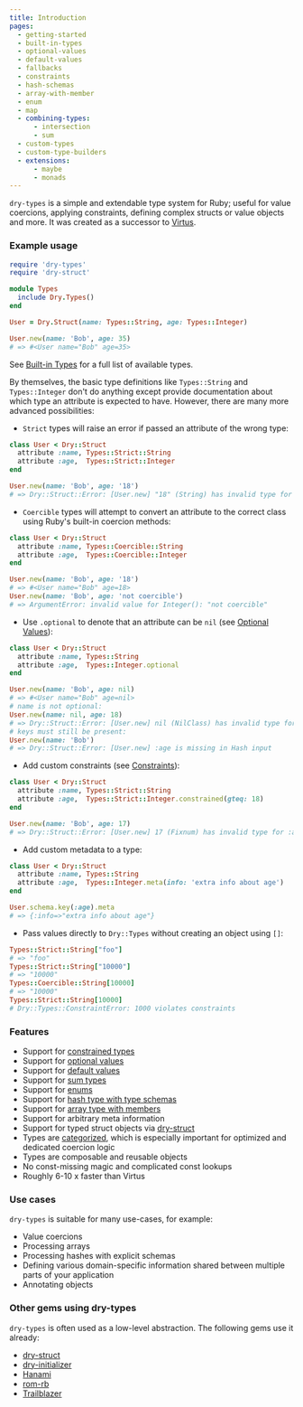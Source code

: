 ```yaml
---
title: Introduction
pages:
  - getting-started
  - built-in-types
  - optional-values
  - default-values
  - fallbacks
  - constraints
  - hash-schemas
  - array-with-member
  - enum
  - map
  - combining-types:
      - intersection
      - sum
  - custom-types
  - custom-type-builders
  - extensions:
      - maybe
      - monads
---
```


`dry-types` is a simple and extendable type system for Ruby; useful for value coercions, applying constraints, defining complex structs or value objects and more. It was created as a successor to [Virtus](https://github.com/solnic/virtus).

### Example usage

```ruby
require 'dry-types'
require 'dry-struct'

module Types
  include Dry.Types()
end

User = Dry.Struct(name: Types::String, age: Types::Integer)

User.new(name: 'Bob', age: 35)
# => #<User name="Bob" age=35>
```

See [Built-in Types](//page/built-in-types) for a full list of available types.

By themselves, the basic type definitions like `Types::String` and `Types::Integer` don't do anything except provide documentation about which type an attribute is expected to have. However, there are many more advanced possibilities:

- `Strict` types will raise an error if passed an attribute of the wrong type:

```ruby
class User < Dry::Struct
  attribute :name, Types::Strict::String
  attribute :age,  Types::Strict::Integer
end

User.new(name: 'Bob', age: '18')
# => Dry::Struct::Error: [User.new] "18" (String) has invalid type for :age
```

- `Coercible` types will attempt to convert an attribute to the correct class
  using Ruby's built-in coercion methods:

```ruby
class User < Dry::Struct
  attribute :name, Types::Coercible::String
  attribute :age,  Types::Coercible::Integer
end

User.new(name: 'Bob', age: '18')
# => #<User name="Bob" age=18>
User.new(name: 'Bob', age: 'not coercible')
# => ArgumentError: invalid value for Integer(): "not coercible"
```

- Use `.optional` to denote that an attribute can be `nil` (see [Optional Values](//page/optional-values)):

```ruby
class User < Dry::Struct
  attribute :name, Types::String
  attribute :age,  Types::Integer.optional
end

User.new(name: 'Bob', age: nil)
# => #<User name="Bob" age=nil>
# name is not optional:
User.new(name: nil, age: 18)
# => Dry::Struct::Error: [User.new] nil (NilClass) has invalid type for :name
# keys must still be present:
User.new(name: 'Bob')
# => Dry::Struct::Error: [User.new] :age is missing in Hash input
```

- Add custom constraints (see [Constraints](//page/constraints)):

```ruby
class User < Dry::Struct
  attribute :name, Types::Strict::String
  attribute :age,  Types::Strict::Integer.constrained(gteq: 18)
end

User.new(name: 'Bob', age: 17)
# => Dry::Struct::Error: [User.new] 17 (Fixnum) has invalid type for :age
```

- Add custom metadata to a type:

```ruby
class User < Dry::Struct
  attribute :name, Types::String
  attribute :age,  Types::Integer.meta(info: 'extra info about age')
end

User.schema.key(:age).meta
# => {:info=>"extra info about age"}
```

- Pass values directly to `Dry::Types` without creating an object using `[]`:

```ruby
Types::Strict::String["foo"]
# => "foo"
Types::Strict::String["10000"]
# => "10000"
Types::Coercible::String[10000]
# => "10000"
Types::Strict::String[10000]
# Dry::Types::ConstraintError: 1000 violates constraints
```

### Features

- Support for [constrained types](//page/constraints)
- Support for [optional values](//page/optional-values)
- Support for [default values](//page/default-values)
- Support for [sum types](//page/combining-types/sum)
- Support for [enums](//page/enum)
- Support for [hash type with type schemas](//page/hash-schemas)
- Support for [array type with members](//page/array-with-member)
- Support for arbitrary meta information
- Support for typed struct objects via [dry-struct](//doc/dry-struct)
- Types are [categorized](//page/built-in-types), which is especially important for optimized and dedicated coercion logic
- Types are composable and reusable objects
- No const-missing magic and complicated const lookups
- Roughly 6-10 x faster than Virtus

### Use cases

`dry-types` is suitable for many use-cases, for example:

- Value coercions
- Processing arrays
- Processing hashes with explicit schemas
- Defining various domain-specific information shared between multiple parts of your application
- Annotating objects

### Other gems using dry-types

`dry-types` is often used as a low-level abstraction. The following gems use it already:

- [dry-struct](//doc/dry-struct)
- [dry-initializer](//doc/dry-initializer)
- [Hanami](http://hanamirb.org)
- [rom-rb](http://rom-rb.org)
- [Trailblazer](http://trailblazer.to)
